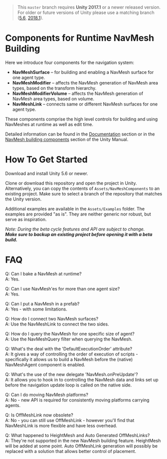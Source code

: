 > This `master` branch requires **Unity 2017.1** or a newer released version. For older or future versions of Unity please use a matching branch ([5.6](../../tree/5.6), [2018.1](../../tree/2018.1)).

# Components for Runtime NavMesh Building

Here we introduce four components for the navigation system:

* __NavMeshSurface__ – for building and enabling a NavMesh surface for one agent type.
* __NavMeshModifier__ – affects the NavMesh generation of NavMesh area types, based on the transform hierarchy.
* __NavMeshModifierVolume__ – affects the NavMesh generation of NavMesh area types, based on volume.
* __NavMeshLink__ – connects same or different NavMesh surfaces for one agent type.

These components comprise the high level controls for building and using NavMeshes at runtime as well as edit time.

Detailed information can be found in the [Documentation](Documentation) section or in the [NavMesh building components](https://docs.unity3d.com/Manual/NavMesh-BuildingComponents.html) section of the Unity Manual.

# How To Get Started

Download and install Unity 5.6 or newer.

Clone or download this repository and open the project in Unity.
Alternatively, you can copy the contents of `Assets/NavMeshComponents` to an existing project. Make sure to select a branch of the repository that matches the Unity version.

Additional examples are available in the `Assets/Examples` folder.
The examples are provided "as is". They are neither generic nor robust, but serve as inspiration.

_Note: During the beta cycle features and API are subject to change.\
**Make sure to backup an existing project before opening it with a beta build.**_

# FAQ

Q: Can I bake a NavMesh at runtime?  
A: Yes.

Q: Can I use NavMesh'es for more than one agent size?  
A: Yes.

Q: Can I put a NavMesh in a prefab?  
A: Yes - with some limitations.

Q: How do I connect two NavMesh surfaces?  
A: Use the NavMeshLink to connect the two sides.

Q: How do I query the NavMesh for one specific size of agent?  
A: Use the NavMeshQuery filter when querying the NavMesh.

Q: What's the deal with the 'DefaultExecutionOrder' attribute?  
A: It gives a way of controlling the order of execution of scripts - specifically it allows us to build a NavMesh before the
(native) NavMeshAgent component is enabled.

Q: What's the use of the new delegate 'NavMesh.onPreUpdate'?  
A: It allows you to hook in to controlling the NavMesh data and links set up before the navigation update loop is called on the native side.

Q: Can I do moving NavMesh platforms?  
A: No - new API is required for consistently moving platforms carrying agents.

Q: Is OffMeshLink now obsolete?  
A: No - you can still use OffMeshLink - however you'll find that NavMeshLink is more flexible and have less overhead.

Q: What happened to HeightMesh and Auto Generated OffMeshLinks?  
A: They're not supported in the new NavMesh building feature. HeightMesh will be added at some point. Auto OffMeshLink generation will possibly be replaced with a solution that allows better control of placement.
